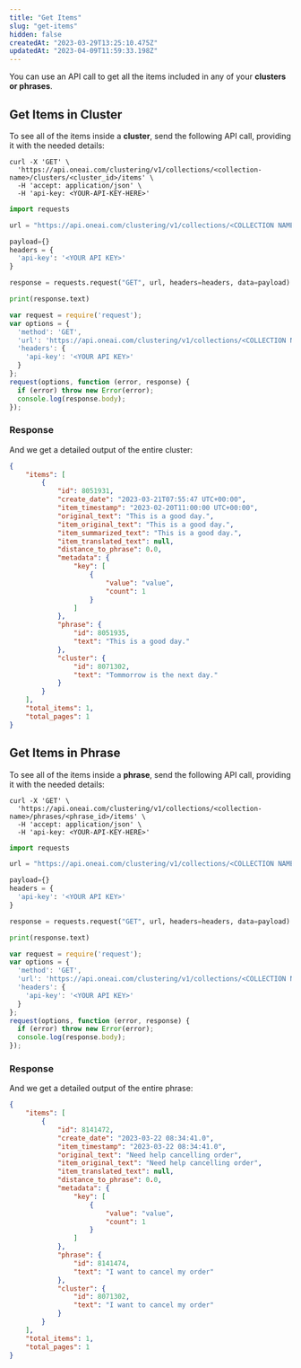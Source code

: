 ```yaml
---
title: "Get Items"
slug: "get-items"
hidden: false
createdAt: "2023-03-29T13:25:10.475Z"
updatedAt: "2023-04-09T11:59:33.198Z"
---
```

You can use an API call to get all the items included in any of your **clusters or phrases**.

## Get Items in Cluster

To see all of the items inside a **cluster**, send the following API call, providing it with the needed details:

```curl
curl -X 'GET' \
  'https://api.oneai.com/clustering/v1/collections/<collection-name>/clusters/<cluster_id>/items' \
  -H 'accept: application/json' \
  -H 'api-key: <YOUR-API-KEY-HERE>'
```
```python Python
import requests

url = "https://api.oneai.com/clustering/v1/collections/<COLLECTION NAME>/phrases/<PHRASE ID>/items"

payload={}
headers = {
  'api-key': '<YOUR API KEY>'
}

response = requests.request("GET", url, headers=headers, data=payload)

print(response.text)

```
```javascript Node
var request = require('request');
var options = {
  'method': 'GET',
  'url': 'https://api.oneai.com/clustering/v1/collections/<COLLECTION NAME>/phrases/<PHRASE ID>/items',
  'headers': {
    'api-key': '<YOUR API KEY>'
  }
};
request(options, function (error, response) {
  if (error) throw new Error(error);
  console.log(response.body);
});

```



### Response

And we get a detailed output of the entire cluster:

```json
{
    "items": [
        {
            "id": 8051931,
            "create_date": "2023-03-21T07:55:47 UTC+00:00",
            "item_timestamp": "2023-02-20T11:00:00 UTC+00:00",
            "original_text": "This is a good day.",
            "item_original_text": "This is a good day.",
            "item_summarized_text": "This is a good day.",
            "item_translated_text": null,
            "distance_to_phrase": 0.0,
            "metadata": {
                "key": [
                    {
                        "value": "value",
                        "count": 1
                    }
                ]
            },
            "phrase": {
                "id": 8051935,
                "text": "This is a good day."
            },
            "cluster": {
                "id": 8071302,
                "text": "Tommorrow is the next day."
            }
        }
    ],
    "total_items": 1,
    "total_pages": 1
}
```



## Get Items in Phrase

To see all of the items inside a **phrase**, send the following API call, providing it with the needed details:

```curl
curl -X 'GET' \
  'https://api.oneai.com/clustering/v1/collections/<collection-name>/phrases/<phrase_id>/items' \
  -H 'accept: application/json' \
  -H 'api-key: <YOUR-API-KEY-HERE>'
```
```python Python
import requests

url = "https://api.oneai.com/clustering/v1/collections/<COLLECTION NAME>/phrases/<PHRASE ID>/items"

payload={}
headers = {
  'api-key': '<YOUR API KEY>'
}

response = requests.request("GET", url, headers=headers, data=payload)

print(response.text)

```
```javascript Node
var request = require('request');
var options = {
  'method': 'GET',
  'url': 'https://api.oneai.com/clustering/v1/collections/<COLLECTION NAME>/phrases/<PHRASE ID>/items',
  'headers': {
    'api-key': '<YOUR API KEY>'
  }
};
request(options, function (error, response) {
  if (error) throw new Error(error);
  console.log(response.body);
});

```



### Response

And we get a detailed output of the entire phrase:

```json
{
    "items": [
        {
            "id": 8141472,
            "create_date": "2023-03-22 08:34:41.0",
            "item_timestamp": "2023-03-22 08:34:41.0",
            "original_text": "Need help cancelling order",
            "item_original_text": "Need help cancelling order",
            "item_translated_text": null,
            "distance_to_phrase": 0.0,
            "metadata": {
                "key": [
                    {
                        "value": "value",
                        "count": 1
                    }
                ]
            },
            "phrase": {
                "id": 8141474,
                "text": "I want to cancel my order"
            },
            "cluster": {
                "id": 8071302,
                "text": "I want to cancel my order"
            }
        }
    ],
    "total_items": 1,
    "total_pages": 1
}
```